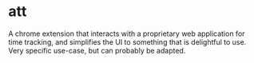 # att
A chrome extension that interacts with a proprietary web application for time tracking, and simplifies the UI to something that is delightful to use. Very specific use-case, but can probably be adapted.
